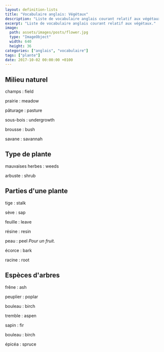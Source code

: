 ```yaml
---
layout: definition-lists
title: "Vocabulaire anglais: Végétaux"
description: "Liste de vocabulaire anglais courant relatif aux végétaux."
excerpt: "Liste de vocabulaire anglais courant relatif aux végétaux."
image:
  path: assets/images/posts/flower.jpg
  type: "ImageObject"
  width: 640
  height: 36
categories: ["anglais", "vocabulaire"]
tags: ["plante"]
date: 2017-10-02 00:00:00 +0100
---
```


## Milieu naturel

champs
: field

prairie
: meadow

pâturage
: pasture

sous-bois
: undergrowth

brousse
: bush

savane
: savannah


## Type de plante

mauvaises herbes
: weeds

arbuste
: shrub


## Parties d'une plante

tige
: stalk

sève
: sap

feuille
: leave

résine
: resin

peau
: peel
*Pour un fruit.*

écorce
: bark

racine
: root


## Espèces d'arbres

frêne
: ash

peuplier
: poplar

bouleau
: birch

tremble
: aspen

sapin
: fir

bouleau
: birch

épicéa
: spruce
